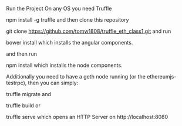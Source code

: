 Run the Project
On any OS you need Truffle

npm install -g truffle
and then clone this repository

git clone https://github.com/tomw1808/truffle_eth_class1.git
and run

bower install
which installs the angular components.

and then run

npm install
which installs the node components.

Additionally you need to have a geth node running (or the ethereumjs-testrpc), then you can simply:

truffle migrate
and

truffle build
or

truffle serve
which opens an HTTP Server on http://localhost:8080
